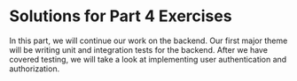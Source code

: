 # Solutions for Part 4 Exercises

In this part, we will continue our work on the backend. Our first major theme will be writing unit and integration tests for the backend. After we have covered testing, we will take a look at implementing user authentication and authorization.
